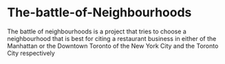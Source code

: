 # The-battle-of-Neighbourhoods
The battle of neighbourhoods is a project that tries to choose a  neighbourhood that is best for citing a restaurant business in either of the Manhattan or the Downtown Toronto of the New York City and the Toronto City respectively
